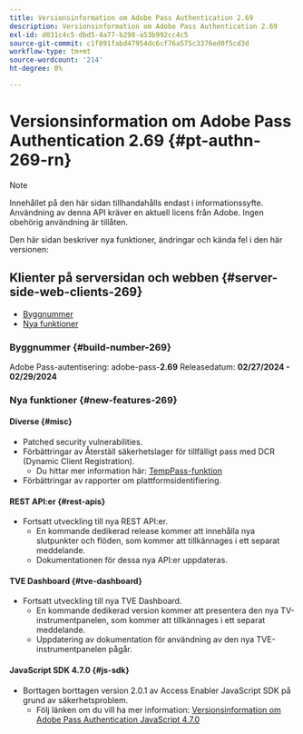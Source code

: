 ```yaml
---
title: Versionsinformation om Adobe Pass Authentication 2.69
description: Versionsinformation om Adobe Pass Authentication 2.69
exl-id: d031c4c5-dbd5-4a77-b298-a53b992cc4c5
source-git-commit: c1f891fabd47954dc6cf76a575c3376ed0f5cd3d
workflow-type: tm+mt
source-wordcount: '214'
ht-degree: 0%

---
```


# Versionsinformation om Adobe Pass Authentication 2.69 {#pt-authn-269-rn}

>[!NOTE]
>
>Innehållet på den här sidan tillhandahålls endast i informationssyfte. Användning av denna API kräver en aktuell licens från Adobe. Ingen obehörig användning är tillåten.

Den här sidan beskriver nya funktioner, ändringar och kända fel i den här versionen:

## Klienter på serversidan och webben {#server-side-web-clients-269}

* [Byggnummer](#build-number-269)
* [Nya funktioner](#new-features-269)

### Byggnummer {#build-number-269}

Adobe Pass-autentisering: adobe-pass-**2.69**
Releasedatum: **02/27/2024 - 02/29/2024**

### Nya funktioner {#new-features-269}

#### Diverse {#misc}

* Patched security vulnerabilities.
* Förbättringar av Återställ säkerhetslager för tillfälligt pass med DCR (Dynamic Client Registration).
   * Du hittar mer information här: [TempPass-funktion](../integration-guide-programmers/features-premium/temporary-access/temp-pass-feature.md)
* Förbättringar av rapporter om plattformsidentifiering.

#### REST API:er {#rest-apis}

* Fortsatt utveckling till nya REST API:er.
   * En kommande dedikerad release kommer att innehålla nya slutpunkter och flöden, som kommer att tillkännages i ett separat meddelande.
   * Dokumentationen för dessa nya API:er uppdateras.

#### TVE Dashboard {#tve-dashboard}

* Fortsatt utveckling till nya TVE Dashboard.
   * En kommande dedikerad version kommer att presentera den nya TV-instrumentpanelen, som kommer att tillkännages i ett separat meddelande.
   * Uppdatering av dokumentation för användning av den nya TVE-instrumentpanelen pågår.

#### JavaScript SDK 4.7.0 {#js-sdk}

* Borttagen borttagen version 2.0.1 av Access Enabler JavaScript SDK på grund av säkerhetsproblem.
   * Följ länken om du vill ha mer information: [Versionsinformation om Adobe Pass Authentication JavaScript 4.7.0](authn-rn-javascript-470.md)
